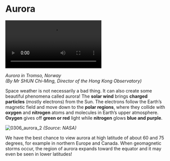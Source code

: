 # Aurora

<video controls loop autoplay>
  <source src="./videos/shunchiming.mp4" type="video/mp4">
  Your browser does not support HTML5 video.
</video>

*Aurora in Tromso, Norway<br>(By Mr SHUN Chi-Ming, Director of the Hong Kong Observatory)*

Space weather is not necessarily a bad thing.  It can also create some beautiful phenomena called aurora! The **solar wind** brings **charged particles** (mostly electrons) from the Sun. The electrons follow the Earth’s magnetic field and move down to the **polar regions**, where they collide with **oxygen** and **nitrogen** atoms and molecules in Earth’s upper atmosphere. **Oxygen** gives off **green or red** light while **nitrogen** glows **blue and purple**.

![0306_aurora_2](./static/0306_aurora_2.png)
*(Source: NASA)*

We have the best chance to view aurora at high latitude of about 60 and 75 degrees, for example in northern Europe and Canada. When geomagnetic storms occur, the region of aurora expands toward the equator and it may even be seen in lower latitudes!
